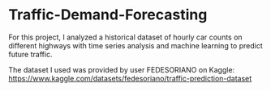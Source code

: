 # Traffic-Demand-Forecasting

For this project, I analyzed a historical dataset of hourly car counts on different highways with time series analysis and machine learning to predict future traffic. 

The dataset I used was provided by user FEDESORIANO on Kaggle:
https://www.kaggle.com/datasets/fedesoriano/traffic-prediction-dataset
